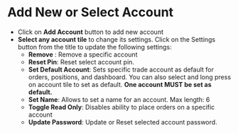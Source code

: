 # **Add New or Select Account**

- Click on **Add Account** button to add new account
- **Select any account tile** to change its settings. Click on the Settings button from the title to update the following settings:
  - **Remove** : Remove a specific account
  - **Reset Pin**: Reset select account pin.
  - **Set Default Account**: Sets specific trade account as default for orders, positions, and dashboard. You can also select and long press on account tile to set as default. **One account MUST be set as default.**
  - **Set Name**: Allows to set a name for an account. Max length: 6
  - **Toggle Read Only**: Disables ability to place orders on a specific account
  - **Update Password**: Update or Reset selected account password.
